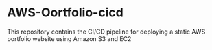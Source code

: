 # AWS-Oortfolio-cicd
This repository contains the CI/CD pipeline for deploying a static AWS  portfolio website using Amazon S3 and EC2

